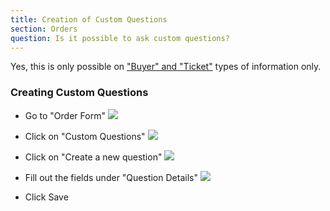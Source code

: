 ```yaml
---
title: Creation of Custom Questions
section: Orders
question: Is it possible to ask custom questions?
---
```


Yes, this is only possible on ["Buyer" and "Ticket"] types of information only.

### Creating Custom Questions

   * Go to "Order Form"
     ![](http://i.imgur.com/musnzpd.png)
     
   * Click on "Custom Questions"
     ![](http://i.imgur.com/fdnkxSx.png)
     
   * Click on "Create a new question"
     ![](http://i.imgur.com/dDxnqzH.png)
     
   * Fill out the fields under "Question Details"
     ![](http://i.imgur.com/mIxf8qF.png)
     
   * Click Save

["Buyer" and "Ticket"]:collection-of-buyer-information.html
